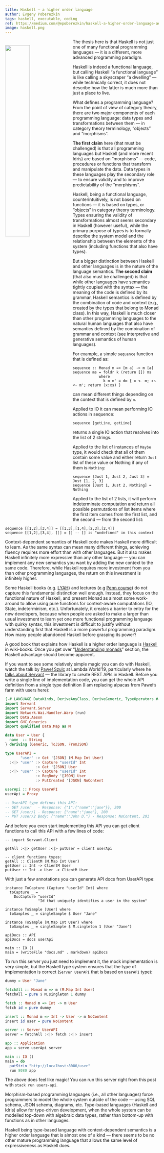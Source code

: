 ```yaml
---
title: Haskell — a higher order language
author: Evgeny Poberezkin
tags: haskell, executable, coding
ref: https://medium.com/@epoberezkin/haskell-a-higher-order-language-ade461d453c7
image: haskell.png
---
```


<img src="/images/haskell.png" width="40%" style="float: left; margin: 20px 20px 10px 0;">

The thesis here is that Haskell is not just one of many functional programming languages — it is a different, more advanced programming paradigm.

Haskell is indeed a functional language, but calling Haskell “a functional language” is like calling a skyscraper “a dwelling” — while technically correct, it does not describe how the latter is much more than just a place to live.

What defines a programming language? From the point of view of category theory, there are two major components of each programming language: data types and transformations between them — in category theory terminology, “objects” and “morphisms”.

**The first claim** here (that must be challenged) is that all programming languages but Haskell (and more recent Idris) are based on “morphisms” — code, procedures or functions that transform and manipulate the data. Data types in these languages play the secondary role — to ensure validity and to improve predictability of the “morphisms”.

Haskell, being a functional language, counterintuitively, is not based on functions — it is based on types, or “objects” in category theory terminology. Types ensuring the validity of transformations almost seems secondary in Haskell (however useful), while the primary purpose of types is to formally describe the system model and the relationship between the elements of the system (including functions that also have types).

But a bigger distinction between Haskell and other languages is in the nature of the language semantics. **The second claim** (that also must be challenged) is that while other languages have semantics tightly coupled with the syntax — the meaning of the code is defined by its grammar, Haskell semantics is defined by the combination of code and context (e.g., created by the types that belong to Monad class). In this way, Haskell is much closer than other programming languages to the natural human languages that also have semantics defined by the combination of grammar and context (see interpretive and generative semantics of human languages).

For example, a simple `sequence` function that is defined as:

```haskell-ignore
sequence :: Monad m => [m a] -> m [a]
sequence ms = foldr k (return []) ms
            where
              k m m' = do { x <- m; xs <- m'; return (x:xs) }
```

can mean different things depending on the context that is defined by `m`.

Applied to IO it can mean performing IO actions in sequence:

```haskell-ignore
sequence [getLine, getLine]
```

returns a single IO action that resolves into the list of 2 strings.

Applied to the list of instances of `Maybe` type, it would check that all of them contain some value and either return `Just` list of these value or Nothing if any of them is `Nothing`:

```haskell-ignore
sequence [Just 1, Just 2, Just 3] = Just [1, 2, 3]
sequence [Just 1, Just 2, Nothing] = Nothing
```

Applied to the list of 2 lists, it will perform indeterminate computation and return all possible permutations of list items where the first item comes from the first list, and the second — from the second list:

```haskell-ignore
sequence [[1,2],[3,4]] = [[1,3],[1,4],[2,3],[2,4]]
sequence [[1,2],[3,4], []] = [] -- [] is "undefined" in this context
```

Context-dependent semantics of Haskell code makes Haskell more difficult to learn. As the same syntax can mean many different things, achieving fluency requires more effort than with other languages. But it also makes Haskell infinitely more expressive than any other language — you can implement any new semantics you want by adding the new context to the same code. Therefore, while Haskell requires more investment from you than other programming languages, the return on this investment is infinitely higher.

Some Haskell books (e.g. [LYAH](https://learnyouahaskell.github.io)) and lectures (e.g [Penn course](https://www.seas.upenn.edu/~cis194/fall16/index.html)) do not capture this fundamental distinction well enough. Instead, they focus on the functional nature of Haskell, and present Monad as almost some work-around to allow using pure functions for context-aware computations (IO, State, indeterminism, etc.). Unfortunately, it creates a barrier to entry for the new developers, because when people are asked to make a larger than usual investment to learn yet one more functional programming language with quirky syntax, this investment is difficult to justify without understanding first that Haskell is a more powerful programming paradigm. How many people abandoned Haskell before grasping its power?

A good book that explains how Haskell is a higher order language is [Haskell](https://en.wikibooks.org/wiki/Haskell) in wiki-books. Once you get over “[Understanding monads](https://en.wikibooks.org/wiki/Haskell/Understanding_monads)” section, the Haskell advantage should become apparent.

If you want to see some relatively simple magic you can do with Haskell, watch the talk by [Paweł Szulc](https://github.com/EncodePanda) at Lambda World’19, particularly where he [talks about Servant](https://www.youtube.com/watch?v=idU7GdlfP9Q&feature=youtu.be&t=625) — the library to create REST APIs in Haskell. Before you write a single line of implementation code, you can get the whole API definition from a single type definition (I am replacing alpacas from Paweł’s farm with users here):

```haskell
{-# LANGUAGE DataKinds, DeriveAnyClass, DeriveGeneric, TypeOperators #-}
import Servant
import Servant.Server
import Network.Wai.Handler.Warp (run)
import Data.Aeson
import GHC.Generics
import qualified Data.Map as M

data User = User {
  name  :: String
} deriving (Generic, ToJSON, FromJSON)

type UserAPI =
       "user" :> Get '[JSON] (M.Map Int User)
  :<|> "user" :> Capture "userId" Int
              :> Get '[JSON] User
  :<|> "user" :> Capture "userId" Int
              :> ReqBody '[JSON] User
              :> PutCreated '[JSON] NoContent

userApi :: Proxy UserAPI
userApi = Proxy

-- UserAPI type defines this API:
-- GET /user   - Response: {"1":{"name":"jane"}}, 200
-- GET /user/1 - Response: {"name":"jane"}, 200
-- PUT /user/2 Body: {"name":"John D."} - Response: NoContent, 201
```

And before you even start implementing this API you can get client functions to call this API with a few lines of code:

```haskell-ignore
-- import Servant.Client

getAll :<|> getUser :<|> putUser = client userApi

-- client functions types:
getAll :: ClientM (M.Map Int User)
getUser :: Int -> ClientM User
putUser :: Int -> User -> ClientM User
```

With just a few annotations you can generate API docs from UserAPI type:

```haskell-ignore
instance ToCapture (Capture "userId" Int) where
  toCapture _ =
    DocCapture "userId"
               "Id that uniquely identifies a user in the system"

instance ToSample (User) where
  toSamples _ = singleSample $ User "Jane"

instance ToSample (M.Map Int User) where
  toSamples _ = singleSample $ M.singleton 1 (User "Jane")

apiDocs :: API
apiDocs = docs userApi

main :: IO ()
main = (writeFile "docs.md" . markdown) apiDocs
```

To run this server you just need to implement it, the mock implementation is very simple, but the Haskell type system ensures that the type of implementation is correct (`Server UserAPI` that is based on `UserAPI` type):

```haskell
dummy = User "Jane"

fetchAll :: Monad m => m (M.Map Int User)
fetchAll = pure $ M.singleton 1 dummy

fetch :: Monad m => Int -> m User
fetch id = pure dummy

insert :: Monad m => Int -> User -> m NoContent
insert id user = pure NoContent

server :: Server UserAPI
server = fetchAll :<|> fetch :<|> insert

app :: Application
app = serve userApi server

main :: IO ()
main = do
  putStrLn "http://localhost:8080/user"
  run 8080 app
```

The above does feel like magic! You can run this server right from this post with `stack run users-api`.

Morphism-based programming languages (i.e., all other languages) force programmers to model the whole system outside of the code — using SQL schema, JSON schema, diagrams, etc. Type-based languages (Haskell and Idris) allow for type-driven development, when the whole system can be modelled top-down with algebraic data types, rather than bottom-up with functions as in other languages.

Haskell being type-based language with context-dependent semantics is a higher order language that is almost one of a kind — there seems to be no other mature programming language that allows the same level of expressiveness as Haskell does.
